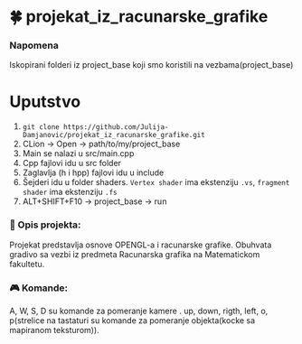 # :four_leaf_clover: projekat_iz_racunarske_grafike

### Napomena 
Iskopirani folderi iz project_base koji smo koristili na vezbama(project_base)

# Uputstvo
1. `git clone https://github.com/Julija-Damjanovic/projekat_iz_racunarske_grafike.git`
2. CLion -> Open -> path/to/my/project_base
3. Main se nalazi u src/main.cpp
4. Cpp fajlovi idu u src folder
5. Zaglavlja (h i hpp) fajlovi idu u include
6. Šejderi idu u folder shaders. `Vertex shader` ima ekstenziju `.vs`, `fragment shader` ima ekstenziju `.fs`
7. ALT+SHIFT+F10 -> project_base -> run

### :memo: Opis projekta: 
Projekat predstavlja osnove OPENGL-a i racunarske grafike. Obuhvata gradivo sa vezbi iz predmeta Racunarska grafika na Matematickom fakultetu. 


### :video_game: Komande:
A, W, S, D su komande za pomeranje kamere .
up, down, rigth, left, o, p(strelice na tastaturi su komande za pomeranje objekta(kocke sa mapiranom teksturom)).




